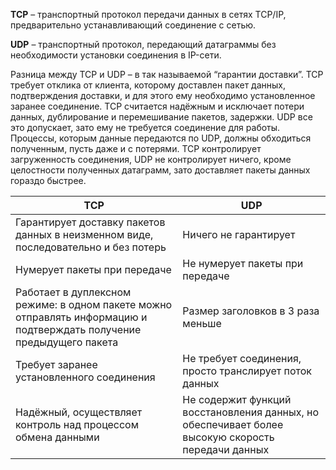 **TCP** – транспортный протокол передачи данных в сетях TCP/IP, предварительно устанавливающий соединение с сетью.

**UDP** – транспортный протокол, передающий датаграммы без необходимости установки соединения в IP-сети.

Разница между TCP и UDP – в так называемой “гарантии доставки”. TCP требует отклика от клиента, которому доставлен пакет данных, подтверждения доставки, и для этого ему необходимо установленное заранее соединение. TCP считается надёжным и исключает потери данных, дублирование и перемешивание пакетов, задержки. UDP все это допускает, зато ему не требуется соединение для работы. Процессы, которым данные передаются по UDP, должны обходиться полученным, пусть даже и с потерями. TCP контролирует загруженность соединения, UDP не контролирует ничего, кроме целостности полученных датаграмм, зато доставляет пакеты данных гораздо быстрее.

| TCP                                                                                                                  | UDP                                                                                               |
| -------------------------------------------------------------------------------------------------------------------- | ------------------------------------------------------------------------------------------------- |
| Гарантирует доставку пакетов данных в неизменном виде, последовательно и без потерь                                  | Ничего не гарантирует                                                                             |
| Нумерует пакеты при передаче                                                                                         | Не нумерует пакеты при передаче                                                                   |
| Работает в дуплексном режиме: в одном пакете можно отправлять информацию и подтверждать получение предыдущего пакета | Размер заголовков в 3 раза меньше                                                                 |
| Требует заранее установленного соединения                                                                            | Не требует соединения, просто транслирует поток данных                                            |
| Надёжный, осуществляет контроль над процессом обмена данными                                                         | Не содержит функций восстановления данных, но обеспечивает более высокую скорость передачи данных |
